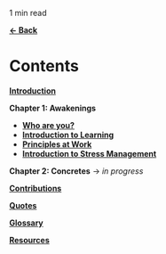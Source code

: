 <p id="reading-time-action-id" align="left">1 min read</p>

[**← Back**](../readme.md)

# Contents

[**Introduction**](introduction.md)

**Chapter 1: Awakenings**

- [**Who are you?**](../contents/chapter-1-awakenings/who_are_you.md)
- [**Introduction to Learning**](../contents/chapter-1-awakenings/introduction_to_learning.md)
- [**Principles at Work**](../contents/chapter-1-awakenings/principles_at_work.md)
- [**Introduction to Stress Management**](../contents/chapter-1-awakenings/introduction_to_stress_management.md)

**Chapter 2: Concretes** → _in progress_

[**Contributions**](contributions.md)

[**Quotes**](quotes.md)

[**Glossary**](glossary.md)

[**Resources**](resources.md)
